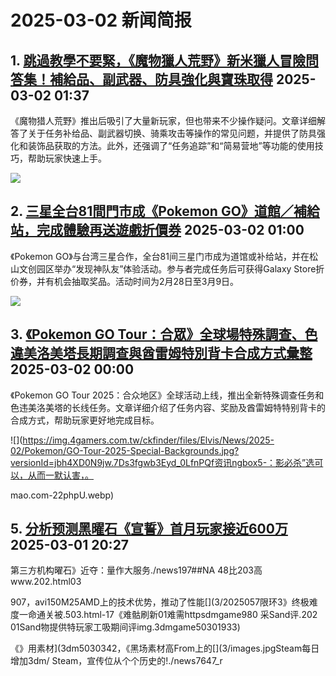 # 2025-03-02 新闻简报

## 1. [跳過教學不要緊，《魔物獵人荒野》新米獵人冒險問答集！補給品、副武器、防具強化與寶珠取得](https://www.4gamers.com.tw/news/detail/70461/monster-hunter-wilds-beginner-guide)  2025-03-02 01:37

《魔物猎人荒野》推出后吸引了大量新玩家，但也带来不少操作疑问。文章详细解答了关于任务补给品、副武器切换、骑乘攻击等操作的常见问题，并提供了防具强化和装饰品获取的方法。此外，还强调了“任务追踪”和“简易营地”等功能的使用技巧，帮助玩家快速上手。

![](https://img.4gamers.com.tw/puku-clone-version/a1ad51bb1d9175ce11da92317e7bf298fbbb00a7.jpg)

## 2. [三星全台81間門市成《Pokemon GO》道館／補給站，完成體驗再送遊戲折價券](https://www.4gamers.com.tw/news/detail/70463/samsung-taiwan-cooperate-with-pokemon-go)  2025-03-02 01:00

《Pokemon GO》与台湾三星合作，全台81间三星门市成为道馆或补给站，并在松山文创园区举办“发现神队友”体验活动。参与者完成任务后可获得Galaxy Store折价券，并有机会抽取奖品。活动时间为2月28日至3月9日。

![](https://img.4gamers.com.tw/ckfinder/files/Elvis/News/2025-02/Pokemon/Samsung.jpg?versionId=vYaRtCnPwhz0jneLyAkZb7b.cPEnsKps)

## 3. [《Pokemon GO Tour：合眾》全球場特殊調查、色違美洛美塔長期調查與酋雷姆特別背卡合成方式彙整](https://www.4gamers.com.tw/news/detail/70462/pokemon-go-tour-unova-global-it-s-not-over-yet-special-research-a-dazzling-aria-masterwork-research)  2025-03-02 00:00

《Pokemon GO Tour 2025：合众地区》全球活动上线，推出全新特殊调查任务和色违美洛美塔的长线任务。文章详细介绍了任务内容、奖励及酋雷姆特特别背卡的合成方式，帮助玩家更好地完成目标。

![](https://img.4gamers.com.tw/ckfinder/files/Elvis/News/2025-02/Pokemon/GO-Tour-2025-Special-Backgrounds.jpg?versionId=jbh4XD0N9jw.7Ds3fgwb3Eyd_0LfnPQf资讯ngbox5-：影必杀”选可以，从而一默认害，。

mao.com-22phpU.webp)

## 5. [分析预测黑曜石《宣誓》首月玩家接近600万](https://www.3dmgame.com/news/202503/3915602.html)  2025-03-01 20:27

第三方机构曜石》近夺：量作大服务./news197##NA 48比203高www.202.html03

907，avi150M25AMD上的技术优势，推动了性能[](3/2025057限环3》终极难度一命通关被.503.html-17《难骷刷新01难需httpsdmgame980 采Sand评.202 01Sand物提供特玩家工吸期间评img.3dmgame50301933)

《》用素材](3dm5030342，《黑场素材高From上的[](3/images.jpgSteam每日增加3dm/ Steam，宣传位从个个历史的!./news7647_r